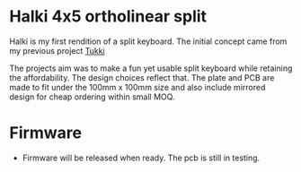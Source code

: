 # Halki 4x5 ortholinear split
Halki is my first rendition of a split keyboard. The initial concept came from my previous project [Tukki](https://github.com/Stidgit/tukki)

The projects aim was to make a fun yet usable split keyboard while retaining the affordability. The design choices reflect that. The plate and PCB are made to fit under the 100mm x 100mm size and also include mirrored design for cheap ordering within small MOQ.

# Firmware
- Firmware will be released when ready. The pcb is still in testing.

